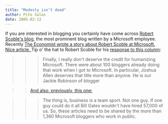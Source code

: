 ```yaml
---
title: "Modesty isn’t dead"
author: Pito Salas
date: 2005-02-12
---
```




If you are interested in blogging you certainly have come across [Robert
Scoble's blog](<http://scoble.weblogs.com/>), the most prominent blog written
by a Microsoft employee. Recently [The Economist wrote a story about Robert
Scoble at Microsoft. Nice article.
](<http://www.economist.com/people/displayStory.cfm?story_id=3644293>) Tip o'
the hat to Robert Scoble for his [response to this
column](<http://radio.weblogs.com/0001011/2005/02/11.html#a9393>):

>>

>>> Finally, I really don't deserve the credit for humanizing Microsoft. There
were about 100 bloggers already doing that work when I got to Microsoft. In
particular, Joshua Allen deserves that title more than anyone. He is our
Jackie Robinson of blogger

>>

>> [And also, previously, this
one:](<http://radio.weblogs.com/0001011/2005/02/10.html#a9389>)

>>

>>> The thing is, business is a team sport. Not one guy. If one guy could do
it all Bill Gates wouldn't have hired 57,000 of us. So, these articles need to
be shared by the more than 1,360 Microsoft bloggers who work in public.


